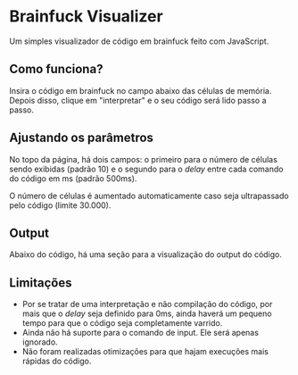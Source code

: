 # Brainfuck Visualizer
Um simples visualizador de código em brainfuck feito com JavaScript.

## Como funciona?
Insira o código em brainfuck no campo abaixo das células de memória. Depois disso, clique em "interpretar" e o seu código será lido passo a passo.

## Ajustando os parâmetros
No topo da página, há dois campos: o primeiro para o número de células sendo exibidas (padrão 10) e o segundo para o *delay* entre cada comando do código em ms (padrão 500ms).

O número de células é aumentado automaticamente caso seja ultrapassado pelo código (limite 30.000).

## Output
Abaixo do código, há uma seção para a visualização do output do código. 

## Limitações
- Por se tratar de uma interpretação e não compilação do código, por mais que o *delay* seja definido para 0ms, ainda haverá um pequeno tempo para que o código seja completamente varrido.
- Ainda não há suporte para o comando de input. Ele será apenas ignorado.
- Não foram realizadas otimizações para que hajam execuções mais rápidas do código.
